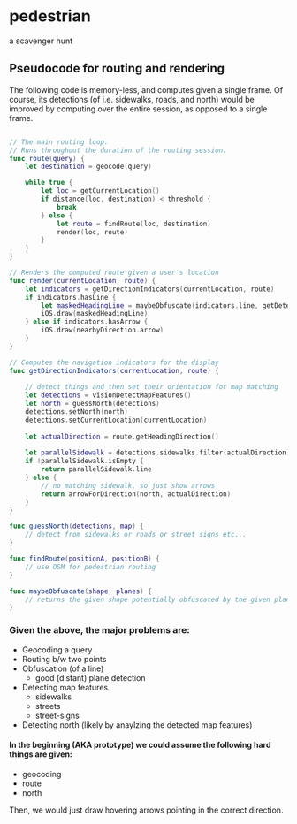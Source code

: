 # pedestrian
a scavenger hunt


## Pseudocode for routing and rendering

The following code is memory-less, and computes given a single frame. Of course, its detections (of i.e. sidewalks, roads, and north) would be improved by computing over the entire session, as opposed to a single frame.

```swift

// The main routing loop. 
// Runs throughout the duration of the routing session.
func route(query) {
    let destination = geocode(query)

    while true {
        let loc = getCurrentLocation()
        if distance(loc, destination) < threshold { 
            break
        } else {
            let route = findRoute(loc, destination)
            render(loc, route)        
        }
    }
} 

// Renders the computed route given a user's location
func render(currentLocation, route) {
    let indicators = getDirectionIndicators(currentLocation, route)
    if indicators.hasLine {
        let maskedHeadingLine = maybeObfuscate(indicators.line, getDetectedPlanes())
        iOS.draw(maskedHeadingLine)
    } else if indicators.hasArrow {
        iOS.draw(nearbyDirection.arrow) 
    }
}

// Computes the navigation indicators for the display
func getDirectionIndicators(currentLocation, route) {
    
    // detect things and then set their orientation for map matching
    let detections = visionDetectMapFeatures()
    let north = guessNorth(detections)
    detections.setNorth(north)
    detections.setCurrentLocation(currentLocation)
    
    let actualDirection = route.getHeadingDirection()
    
    let parallelSidewalk = detections.sidewalks.filter(actualDirection)
    if !parallelSidewalk.isEmpty {
        return parallelSidewalk.line
    } else {
        // no matching sidewalk, so just show arrows
        return arrowForDirection(north, actualDirection)        
    }
} 

func guessNorth(detections, map) {
    // detect from sidewalks or roads or street signs etc...
}

func findRoute(positionA, positionB) {
    // use OSM for pedestrian routing
}

func maybeObfuscate(shape, planes) {
    // returns the given shape potentially obfuscated by the given planes
}
```

### Given the above, the major problems are:

* Geocoding a query
* Routing b/w two points
* Obfuscation (of a line)
  * good (distant) plane detection
* Detecting map features
  * sidewalks
  * streets
  * street-signs
* Detecting north (likely by anaylzing the detected map features)

#### In the beginning (AKA prototype) we could assume the following hard things are given:
* geocoding
* route
* north

Then, we would just draw hovering arrows pointing in the correct direction.
